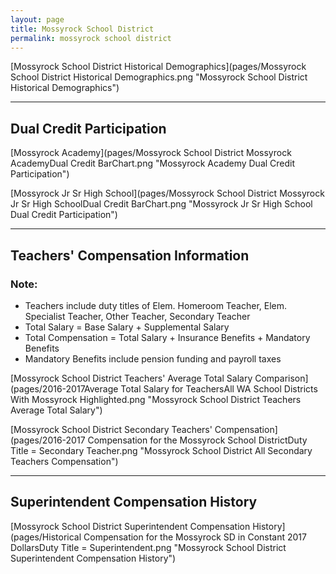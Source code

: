 ```yaml
---
layout: page
title: Mossyrock School District
permalink: mossyrock school district
---
```



[Mossyrock School District Historical Demographics](pages/Mossyrock School District Historical Demographics.png "Mossyrock School District Historical Demographics")

___

## Dual Credit Participation

[Mossyrock Academy](pages/Mossyrock School District Mossyrock AcademyDual Credit BarChart.png "Mossyrock Academy Dual Credit Participation")

[Mossyrock Jr Sr High School](pages/Mossyrock School District Mossyrock Jr Sr High SchoolDual Credit BarChart.png "Mossyrock Jr Sr High School Dual Credit Participation")


___

## Teachers' Compensation Information
### Note:
- Teachers include duty titles of Elem. Homeroom Teacher, Elem. Specialist Teacher, Other Teacher, Secondary Teacher
- Total Salary = Base Salary + Supplemental Salary
- Total Compensation = Total Salary + Insurance Benefits + Mandatory Benefits
- Mandatory Benefits include pension funding and payroll taxes

[Mossyrock School District Teachers' Average Total Salary Comparison](pages/2016-2017Average Total Salary for TeachersAll WA School Districts With Mossyrock Highlighted.png "Mossyrock School District Teachers Average Total Salary")

[Mossyrock School District Secondary Teachers' Compensation](pages/2016-2017 Compensation for the Mossyrock School DistrictDuty Title = Secondary Teacher.png "Mossyrock School District All Secondary Teachers Compensation")


___

## Superintendent Compensation History

[Mossyrock School District Superintendent Compensation History](pages/Historical Compensation for the Mossyrock SD in Constant 2017 DollarsDuty Title = Superintendent.png "Mossyrock School District Superintendent Compensation History")

